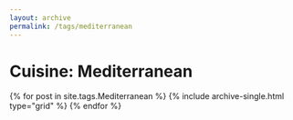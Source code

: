 ```yaml
---
layout: archive
permalink: /tags/mediterranean
---
```


# Cuisine: Mediterranean

<div class="tiles">
{% for post in site.tags.Mediterranean %}
  {% include archive-single.html type="grid" %}
{% endfor %}
</div><!-- /.tiles -->
